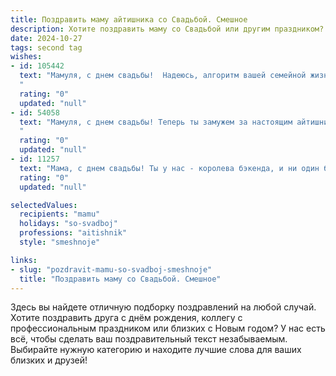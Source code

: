 ```yaml
---
title: Поздравить маму айтишника со Свадьбой. Смешное
description: Хотите поздравить маму со Свадьбой или другим праздником? Наш ИИ создаст незабываемое поздравление, а вы обязательно выделитесь среди других.  
date: 2024-10-27
tags: second tag
wishes:
- id: 105442
  text: "Мамуля, с днем свадьбы!  Надеюсь, алгоритм вашей семейной жизни будет стабильным, без багов и зависаний.  Пусть ваш брак будет не менее удачным, чем мой последний коммит!  Желаю вам океан любви (без DDoS-атак со стороны свекрови!), горы счастья (без необходимости скачивать обновления) и стабильного Wi-Fi в вашей семейной сети!
  "
  rating: "0"
  updated: "null"
- id: 54058
  text: "Мамуля, с днем свадьбы! Теперь ты замужем за настоящим айтишником - надеюсь, он умеет решать не только рабочие задачи, но и семейные проблемы, не перезагружая всю систему 😄. Желаю вам, чтобы любовь ваша была как стабильный Wi-Fi, а отношения — безглючными и с постоянным обновлением до новых версий счастья! 🥰
  "
  rating: "0"
  updated: "null"
- id: 11257
  text: "Мама, с днем свадьбы! Ты у нас - королева бэкенда, и ни один баг не ускользнет от твоего внимания! Пусть твоя любовь будет как код без ошибок, а счастье - как бесконечный цикл, который никогда не завершится! Поздравляю!"
  rating: "0"
  updated: "null"

selectedValues:
  recipients: "mamu"
  holidays: "so-svadboj"
  professions: "aitishnik"
  style: "smeshnoje"

links:
- slug: "pozdravit-mamu-so-svadboj-smeshnoje"
  title: "Поздравить маму со Свадьбой. Смешное"
---
```


Здесь вы найдете отличную подборку поздравлений на любой случай.
Хотите поздравить друга с днём рождения, коллегу с профессиональным праздником или близких с Новым годом? У нас есть всё, чтобы сделать ваш поздравительный текст незабываемым. Выбирайте нужную категорию и находите лучшие слова для ваших близких и друзей!
